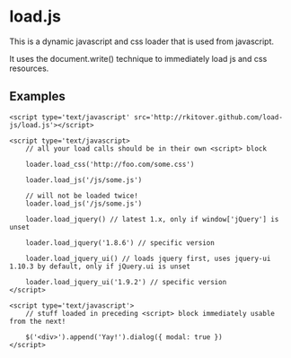 load.js
=======

This is a dynamic javascript and css loader that is used from javascript.

It uses the document.write() technique to immediately load js and css resources.

Examples
--------

    <script type='text/javascript' src='http://rkitover.github.com/load-js/load.js'></script>

    <script type='text/javascript>
        // all your load calls should be in their own <script> block

        loader.load_css('http://foo.com/some.css')

        loader.load_js('/js/some.js')

        // will not be loaded twice!
        loader.load_js('/js/some.js')

        loader.load_jquery() // latest 1.x, only if window['jQuery'] is unset

        loader.load_jquery('1.8.6') // specific version

        loader.load_jquery_ui() // loads jquery first, uses jquery-ui 1.10.3 by default, only if jQuery.ui is unset

        loader.load_jquery_ui('1.9.2') // specific version
    </script>

    <script type='text/javascript'>
        // stuff loaded in preceding <script> block immediately usable from the next!

        $('<div>').append('Yay!').dialog({ modal: true })
    </script>
